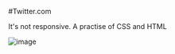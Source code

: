 #Twitter.com 

It's not responsive. A practise of CSS and HTML

![image](https://github.com/omarfarukbadhon/Twitter.com/assets/95760658/2c1286b3-cfad-41ac-9a75-b88da7bd64c4)
